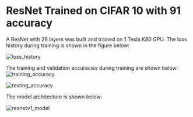# ResNet Trained on CIFAR 10 with 91 accuracy
A ResNet with 29 layers was built and trained on 1 Tesla K80 GPU. 
The loss history during training is shown in the figure below: 

![loss_history](https://user-images.githubusercontent.com/18056877/37247169-528a648a-2485-11e8-9314-7a57829586ab.png)

The training and validation accuracies during training are shown below:
![training_accuracy](https://user-images.githubusercontent.com/18056877/37247175-6e7c5f90-2485-11e8-8625-20d30b260d9f.png)

![testing_accuracy](https://user-images.githubusercontent.com/18056877/37247178-77daca04-2485-11e8-8a3e-68364a027be6.png)

The model architecture is shown below: 

![resnetv1_model](https://user-images.githubusercontent.com/18056877/37247163-194b92f2-2485-11e8-9a3d-2732ef511976.png)
